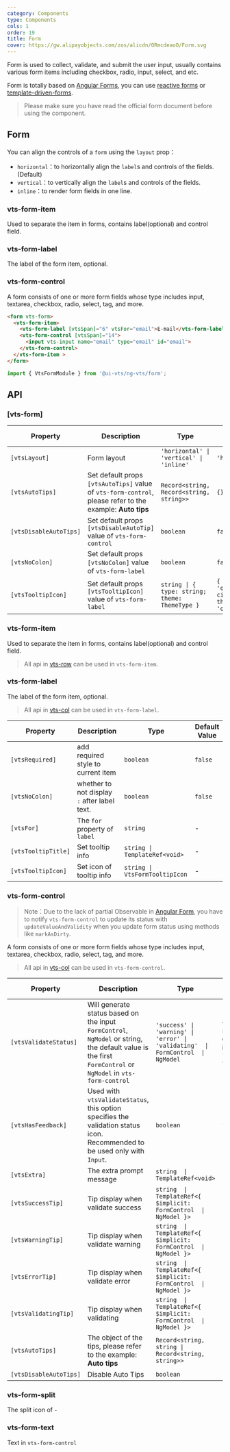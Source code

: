 ```yaml
---
category: Components
type: Components
cols: 1
order: 19
title: Form
cover: https://gw.alipayobjects.com/zos/alicdn/ORmcdeaoO/Form.svg
---
```


Form is used to collect, validate, and submit the user input, usually contains various form items including checkbox, radio, input, select, and etc.

Form is totally based on [Angular Forms](https://angular.io/guide/forms#forms), you can use [reactive forms](https://angular.io/guide/reactive-forms#reactive-forms) or [template-driven-forms](https://angular.io/guide/forms#template-driven-forms).

> Please make sure you have read the official form document before using the component.

## Form

You can align the controls of a `form` using the `layout` prop：

- `horizontal`：to horizontally align the `label`s and controls of the fields. (Default)
- `vertical`：to vertically align the `label`s and controls of the fields.
- `inline`：to render form fields in one line.

### vts-form-item

Used to separate the item in forms, contains label(optional) and control field.

### vts-form-label

The label of the form item, optional.

### vts-form-control

A form consists of one or more form fields whose type includes input, textarea, checkbox, radio, select, tag, and more.

```html
<form vts-form>
  <vts-form-item>
    <vts-form-label [vtsSpan]="6" vtsFor="email">E-mail</vts-form-label>
    <vts-form-control [vtsSpan]="14">
      <input vts-input name="email" type="email" id="email">
    </vts-form-control>
  </vts-form-item >
</form>
```

```ts
import { VtsFormModule } from '@ui-vts/ng-vts/form';
```

## API

### [vts-form]

| Property | Description | Type | Default Value | Global Config |
| -------- | ----------- | ---- | ------------- | ------------- |
| `[vtsLayout]`| Form layout | `'horizontal' \| 'vertical' \| 'inline'` | `'horizontal'` |
| `[vtsAutoTips]`| Set default props `[vtsAutoTips]` value of `vts-form-control`, please refer to the example: **Auto tips** | `Record<string, Record<string, string>>` | `{}` | ✅ |
| `[vtsDisableAutoTips]`| Set default props `[vtsDisableAutoTip]` value of `vts-form-control` | `boolean` | `false` | ✅ |
| `[vtsNoColon]`| Set default props `[vtsNoColon]` value of `vts-form-label` | `boolean` | `false` | ✅ |
| `[vtsTooltipIcon]`| Set default props `[vtsTooltipIcon]` value of `vts-form-label` | `string \| { type: string; theme: ThemeType }` | `{ type: 'question-circle', theme: 'outline' }` | ✅ |

### vts-form-item

Used to separate the item in forms, contains label(optional) and control field.

> All api in [vts-row](/components/grid/zh) can be used in `vts-form-item`.

### vts-form-label

The label of the form item, optional.

> All api in [vts-col](/components/grid/zh) can be used in `vts-form-label`.

| Property | Description | Type | Default Value |
| --- | --- | --- | --- |
| `[vtsRequired]`| add required style to current item | `boolean` | `false` |
| `[vtsNoColon]`| whether to not display `:` after label text. | `boolean` | `false` |
| `[vtsFor]`| The `for` property of `label` | `string` | - |
| `[vtsTooltipTitle]`| Set tooltip info | `string \| TemplateRef<void>` | - |
| `[vtsTooltipIcon]`| Set icon of tooltip info | `string \| VtsFormTooltipIcon` | - |

### vts-form-control
> Note：Due to the lack of partial Observable in [Angular Form](https://github.com/angular/angular/issues/10887), you have to notify `vts-form-control` to update its status with `updateValueAndValidity` when you update form status using methods like `markAsDirty`.

A form consists of one or more form fields whose type includes input, textarea, checkbox, radio, select, tag, and more.

> All api in [vts-col](/components/grid/zh) can be used in `vts-form-control`.

| Property | Description | Type | Default Value |
| --- | --- | --- | --- |
| `[vtsValidateStatus]` | Will generate status based on the input `FormControl`, `NgModel` or string, the default value is the first `FormControl` or `NgModel` in `vts-form-control` | `'success' \| 'warning' \| 'error' \| 'validating'  \|  FormControl  \|  NgModel` | first `FormControl` or `NgModel` in `vts-form-control` |
| `[vtsHasFeedback]`| Used with `vtsValidateStatus`, this option specifies the validation status icon. Recommended to be used only with `Input`. | `boolean` | `false` |
| `[vtsExtra]`| The extra prompt message | `string  \|  TemplateRef<void>` | - |
| `[vtsSuccessTip]`| Tip display when validate success  | `string  \|  TemplateRef<{ $implicit: FormControl  \|  NgModel }>` | - |
| `[vtsWarningTip]`| Tip display when validate warning | `string  \|  TemplateRef<{ $implicit: FormControl  \|  NgModel }>` | - |
| `[vtsErrorTip]`| Tip display when validate error | `string  \|  TemplateRef<{ $implicit: FormControl  \|  NgModel }>` | - |
| `[vtsValidatingTip]`| Tip display when validating | `string  \|  TemplateRef<{ $implicit: FormControl  \|  NgModel }>` | - |
| `[vtsAutoTips]`| The object of the tips, please refer to the example: **Auto tips** | `Record<string, string \| Record<string, string>>` | - | - |
| `[vtsDisableAutoTips]`| Disable Auto Tips | `boolean` | - | - |

### vts-form-split

The split icon of `-`

### vts-form-text

Text in `vts-form-control`

